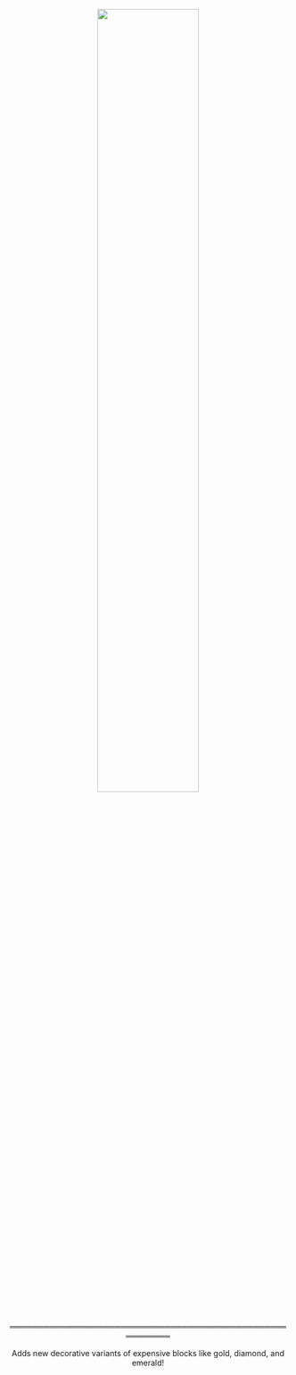 <p align="center"><img src="https://raw.githubusercontent.com/Pipsqueak737/Opulence/master/forge/src/main/resources/logo.png" width=60%></p>

<p align="center">
══════════════════════════════════════════════════════════
</p>

<p align="center">
Adds new decorative variants of expensive blocks like gold, diamond, and emerald!
</p>

